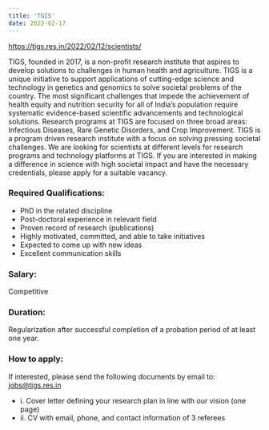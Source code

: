```yaml
---
title: 'TGIS'
date: 2022-02-17
---
```


<https://tigs.res.in/2022/02/12/scientists/>

TIGS, founded in 2017, is a non-profit research institute that aspires to develop solutions to challenges in human health and agriculture. TIGS is a unique initiative to support applications of cutting-edge science and technology in genetics and genomics to solve societal problems of the country. The most significant challenges that impede the achievement of health equity and nutrition security for all of India’s population require systematic evidence-based scientific advancements and technological solutions. Research programs at TIGS are focused on three broad areas: Infectious Diseases, Rare Genetic Disorders, and Crop Improvement. TIGS is a program driven research institute with a focus on solving pressing societal challenges. We are looking for scientists at different levels for research programs and technology platforms at TIGS. If you are interested in making a difference in science with high societal impact and have the necessary credentials, please apply for a suitable vacancy.

### Required Qualifications:

- PhD in the related discipline
- Post-doctoral experience in relevant field
- Proven record of research (publications)
- Highly motivated, committed, and able to take initiatives
- Expected to come up with new ideas
- Excellent communication skills

### Salary:

Competitive

### Duration:

Regularization after successful completion of a probation period of at least one year.

### How to apply:

If interested, please send the following documents by email to: jobs@tigs.res.in

- i. Cover letter defining your research plan in line with our vision (one page)
- ii. CV with email, phone, and contact information of 3 referees
